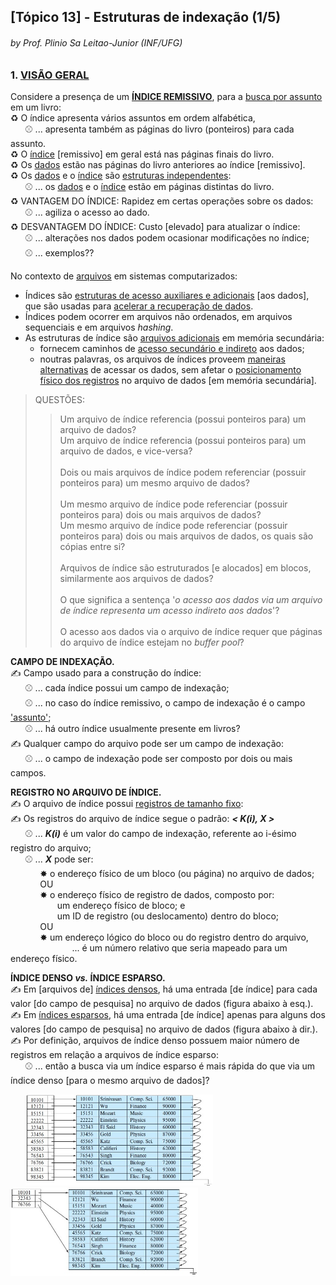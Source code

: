 ## [Tópico 13] - Estruturas de indexação (1/5)
###### *by Prof. Plinio Sa Leitao-Junior (INF/UFG)*

### 1. <ins>VISÃO GERAL</ins>

Considere a presença de um <ins>**ÍNDICE REMISSIVO**</ins>, para a <ins>busca por assunto</ins> em um livro:<br>
&#x267B; O índice apresenta vários assuntos em ordem alfabética,<br>
&nbsp;&nbsp;&nbsp;&nbsp;&nbsp;&nbsp;&#x26BE; ... apresenta também as páginas do livro (ponteiros) para cada assunto.<br>
&#x267B; O <ins>índice</ins> [remissivo] em geral está nas páginas finais do livro.<br>
&#x267B; Os <ins>dados</ins> estão nas páginas do livro anteriores ao índice [remissivo].<br>
&#x267B; Os <ins>dados</ins> e o <ins>índice</ins> são <ins>estruturas independentes</ins>:<br>
&nbsp;&nbsp;&nbsp;&nbsp;&nbsp;&nbsp;&#x26BE; ... os <ins>dados</ins> e o <ins>índice</ins> estão em páginas distintas do livro.<br>
&#x267B; VANTAGEM DO ÍNDICE: Rapidez em certas operações sobre os dados:<br>
&nbsp;&nbsp;&nbsp;&nbsp;&nbsp;&nbsp;&#x26BE; ... agiliza o acesso ao dado.<br>
&#x267B; DESVANTAGEM DO ÍNDICE: Custo [elevado] para atualizar o índice:<br>
&nbsp;&nbsp;&nbsp;&nbsp;&nbsp;&nbsp;&#x26BE; ... alterações nos dados podem ocasionar modificações no índice;<br>
&nbsp;&nbsp;&nbsp;&nbsp;&nbsp;&nbsp;&#x26BE; ... exemplos??

No contexto de <ins>arquivos</ins> em sistemas computarizados:
- Índices são <ins>estruturas de acesso auxiliares e adicionais</ins> [aos dados], que são usadas para <ins>acelerar a recuperação de dados</ins>.
- Índices podem ocorrer em arquivos não ordenados, em arquivos sequenciais e em arquivos _hashing_.
- As estruturas de índice são <ins>arquivos adicionais</ins> em memória secundária:
  - fornecem caminhos de <ins>acesso secundário e indireto</ins> aos dados;
  - noutras palavras, os arquivos de índices proveem <ins>maneiras alternativas</ins> de acessar os dados, sem afetar o <ins>posicionamento físico dos registros</ins> no arquivo de dados [em memória secundária].

> QUESTÕES:<br>
>> Um arquivo de índice referencia (possui ponteiros para) um arquivo de dados?<br>
>> Um arquivo de índice referencia (possui ponteiros para) um arquivo de dados, e vice-versa?<br><br>
Dois ou mais arquivos de índice podem referenciar (possuir ponteiros para) um mesmo arquivo de dados?<br><br>
Um mesmo arquivo de índice pode referenciar (possuir ponteiros para) dois ou mais arquivos de dados?<br>
Um mesmo arquivo de índice pode referenciar (possuir ponteiros para) dois ou mais arquivos de dados, os quais são cópias entre si?<br><br>
Arquivos de índice são estruturados [e alocados] em blocos, similarmente aos arquivos de dados?<br><br>
O que significa a sentença '_o acesso aos dados via um arquivo de índice representa um acesso indireto aos dados_'?<br><br>
O acesso aos dados via o arquivo de índice requer que páginas do arquivo de índice estejam no _buffer pool_?

**CAMPO DE INDEXAÇÃO.**<br>
&#x270D; Campo usado para a construção do índice:<br>
&nbsp;&nbsp;&nbsp;&nbsp;&nbsp;&nbsp;&#x26BE; ... cada índice possui um campo de indexação;<br>
&nbsp;&nbsp;&nbsp;&nbsp;&nbsp;&nbsp;&#x26BE; ... no caso do índice remissivo, o campo de indexação é o campo <ins>'assunto'</ins>;<br>
&nbsp;&nbsp;&nbsp;&nbsp;&nbsp;&nbsp;&#x26BE; ... há outro índice usualmente presente em livros?<br>
&#x270D; Qualquer campo do arquivo pode ser um campo de indexação:<br>
&nbsp;&nbsp;&nbsp;&nbsp;&nbsp;&nbsp;&#x26BE; ... o campo de indexação pode ser composto por dois ou mais campos.<br>

**REGISTRO NO ARQUIVO DE ÍNDICE.**<br>
&#x270D; O arquivo de índice possui <ins>registros de tamanho fixo</ins>:<br>
&#x270D; Os registros do arquivo de índice segue o padrão: **_< K(i), X >_**<br>
&nbsp;&nbsp;&nbsp;&nbsp;&nbsp;&nbsp;&#x26BE; ... **_K(i)_** é um valor do campo de indexação, referente ao i-ésimo registro do arquivo;<br>
&nbsp;&nbsp;&nbsp;&nbsp;&nbsp;&nbsp;&#x26BE; ... **_X_** pode ser:<br>
&nbsp;&nbsp;&nbsp;&nbsp;&nbsp;&nbsp;&nbsp;&nbsp;&nbsp;&nbsp;&nbsp;&nbsp;&#10040; o endereço físico de um bloco (ou página) no arquivo de dados;<br>
&nbsp;&nbsp;&nbsp;&nbsp;&nbsp;&nbsp;&nbsp;&nbsp;&nbsp;&nbsp;&nbsp;&nbsp;OU<br>
&nbsp;&nbsp;&nbsp;&nbsp;&nbsp;&nbsp;&nbsp;&nbsp;&nbsp;&nbsp;&nbsp;&nbsp;&#10040; o endereço físico de registro de dados, composto por:<br>
&nbsp;&nbsp;&nbsp;&nbsp;&nbsp;&nbsp;&nbsp;&nbsp;&nbsp;&nbsp;&nbsp;&nbsp;&nbsp;&nbsp;&nbsp;&nbsp;&nbsp;&nbsp;&nbsp;um endereço físico de bloco; e<br>
&nbsp;&nbsp;&nbsp;&nbsp;&nbsp;&nbsp;&nbsp;&nbsp;&nbsp;&nbsp;&nbsp;&nbsp;&nbsp;&nbsp;&nbsp;&nbsp;&nbsp;&nbsp;&nbsp;um ID de registro (ou deslocamento) dentro do bloco;<br>&nbsp;&nbsp;&nbsp;&nbsp;&nbsp;&nbsp;&nbsp;&nbsp;&nbsp;&nbsp;&nbsp;&nbsp;OU<br>
&nbsp;&nbsp;&nbsp;&nbsp;&nbsp;&nbsp;&nbsp;&nbsp;&nbsp;&nbsp;&nbsp;&nbsp;&#10040; um endereço lógico do bloco ou do registro dentro do arquivo,<br>
&nbsp;&nbsp;&nbsp;&nbsp;&nbsp;&nbsp;&nbsp;&nbsp;&nbsp;&nbsp;&nbsp;&nbsp;&nbsp;&nbsp;&nbsp;&nbsp;&nbsp;&nbsp;&nbsp;&nbsp;&nbsp;&nbsp;&nbsp;&nbsp; ... é um número relativo que seria mapeado para um endereço físico.

**ÍNDICE DENSO _vs._ ÍNDICE ESPARSO.**<br>
&#x270D; Em [arquivos de] <ins>índices densos</ins>, há uma entrada [de índice] para cada valor [do campo de pesquisa] no arquivo de dados (figura abaixo à esq.).<br>
&#x270D; Em <ins>índices esparsos</ins>, há uma entrada [de índice] apenas para alguns dos valores [do campo de pesquisa] no arquivo de dados (figura abaixo à dir.).<br>
&#x270D; Por definição, arquivos de índice denso possuem maior número de registros em relação a arquivos de índice esparso:<br>
&nbsp;&nbsp;&nbsp;&nbsp;&nbsp;&nbsp;&#x26BE; ... então a busca via um índice esparso é mais rápida do que via um índice denso [para o mesmo arquivo de dados]?

&nbsp;&nbsp;&nbsp;&nbsp;&nbsp;&nbsp;<img src="../media/arquivo-32.jpg" width="300">&nbsp;&nbsp;&nbsp;&nbsp;&nbsp;&nbsp;<img src="../media/arquivo-33.jpg" width="300">
